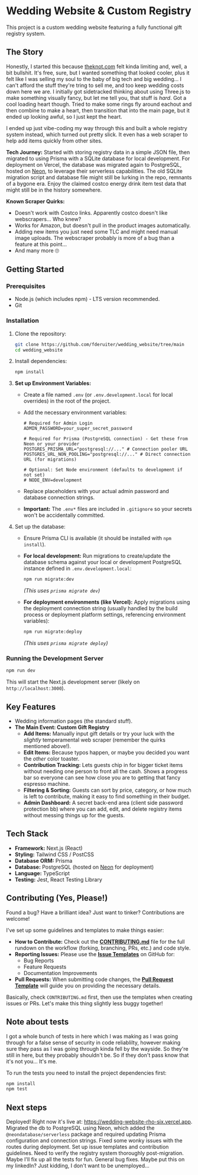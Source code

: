 # Wedding Website & Custom Registry

This project is a custom wedding website featuring a fully functional gift registry system.

## The Story

Honestly, I started this because [theknot.com](https://theknot.com) felt kinda limiting and, well, a bit bullshit. It's free, sure, but I wanted something that looked cooler, plus it felt like I was selling my soul to the baby of big tech and big wedding... I can't afford the stuff they're tring to sell me, and too keep wedding costs down here we are. I initially got sidetracked thinking about using Three.js to make something visually fancy, but let me tell you, that stuff is *hard*. Got a cool loading heart though. Tried to make some rings fly around eachout and then combine to make a heart, then transition that into the main page, but it ended up looking awful, so I just kept the heart.

I ended up just vibe-coding my way through this and built a whole registry system instead, which turned out pretty slick. It even has a web scraper to help add items quickly from other sites.

**Tech Journey:** Started with storing registry data in a simple JSON file, then migrated to using Prisma with a SQLite database for local development. For deployment on Vercel, the database was migrated again to PostgreSQL, hosted on [Neon](https://neon.tech/), to leverage their serverless capabilities. The old SQLite migration script and database file might still be lurking in the repo, remnants of a bygone era. Enjoy the claimed costco energy drink item test data that might still be in the history somewhere.

**Known Scraper Quirks:**

* Doesn't work with Costco links. Apparently costco doesn't like webscrapers... Who knew?
* Works for Amazon, but doesn't pull in the product images automatically.
* Adding new items you just need some TLC and might need manual image uploads. The webscraper probably is more of a bug than a feature at this point...
* And many more 🙄

## Getting Started

### Prerequisites

* Node.js (which includes npm) - LTS version recommended.
* Git

### Installation

1. Clone the repository:

    ```bash
    git clone https://github.com/fderuiter/wedding_website/tree/main
    cd wedding_website
    ```

2. Install dependencies:

    ```bash
    npm install
    ```

3. **Set up Environment Variables:**
    * Create a file named `.env` (or `.env.development.local` for local overrides) in the root of the project.
    * Add the necessary environment variables:

        ```env
        # Required for Admin Login
        ADMIN_PASSWORD=your_super_secret_password

        # Required for Prisma (PostgreSQL connection) - Get these from Neon or your provider
        POSTGRES_PRISMA_URL="postgresql://..." # Connection pooler URL
        POSTGRES_URL_NON_POOLING="postgresql://..." # Direct connection URL (for migrations)

        # Optional: Set Node environment (defaults to development if not set)
        # NODE_ENV=development
        ```

    * Replace placeholders with your actual admin password and database connection strings.
    * **Important:** The `.env*` files are included in `.gitignore` so your secrets won't be accidentally committed.

4. Set up the database:
    * Ensure Prisma CLI is available (it should be installed with `npm install`).
    * **For local development:** Run migrations to create/update the database schema against your local or development PostgreSQL instance defined in `.env.development.local`:

        ```bash
        npm run migrate:dev
        ```

        *(This uses `prisma migrate dev`)*

    * **For deployment environments (like Vercel):** Apply migrations using the deployment connection string (usually handled by the build process or deployment platform settings, referencing environment variables):

        ```bash
        npm run migrate:deploy
        ```

        *(This uses `prisma migrate deploy`)*

### Running the Development Server

```bash
npm run dev
```

This will start the Next.js development server (likely on `http://localhost:3000`).

## Key Features

* Wedding information pages (the standard stuff).
* **The Main Event: Custom Gift Registry**
  * **Add Items:** Manually input gift details or try your luck with the *slightly* temperamental web scraper (remember the quirks mentioned above!).
  * **Edit Items:** Because typos happen, or maybe you decided you want the *other* color toaster.
  * **Contribution Tracking:** Lets guests chip in for bigger ticket items without needing one person to front all the cash. Shows a progress bar so everyone can see how close you are to getting that fancy espresso machine.
  * **Filtering & Sorting:** Guests can sort by price, category, or how much is left to contribute, making it easy to find something in their budget.
  * **Admin Dashboard:** A secret back-end area (client side password protection bb) where you can add, edit, and delete registry items without messing things up for the guests.

## Tech Stack

* **Framework:** Next.js (React)
* **Styling:** Tailwind CSS / PostCSS
* **Database ORM:** Prisma
* **Database:** PostgreSQL (hosted on [Neon](https://neon.tech/) for deployment)
* **Language:** TypeScript
* **Testing:** Jest, React Testing Library

## Contributing (Yes, Please!)

Found a bug? Have a brilliant idea? Just want to tinker? Contributions are welcome!

I've set up some guidelines and templates to make things easier:

* **How to Contribute:** Check out the [**CONTRIBUTING.md**](.github/CONTRIBUTING.md) file for the full rundown on the workflow (forking, branching, PRs, etc.) and code style.
* **Reporting Issues:** Please use the [**Issue Templates**](https://github.com/fderuiter/wedding_website/issues/new/choose) on GitHub for:
  * Bug Reports
  * Feature Requests
  * Documentation Improvements
* **Pull Requests:** When submitting code changes, the [**Pull Request Template**](.github/pull_request_template.md) will guide you on providing the necessary details.

Basically, check `CONTRIBUTING.md` first, then use the templates when creating issues or PRs. Let's make this thing slightly less buggy together!

## Note about tests

I got a whole bunch of tests in here which I was making as I was going through for a false sense of security in code reliablilty, however making sure they pass as I was going through kinda fell by the wayside. So they're still in here, but they probably shouldn't be. So if they don't pass know that it's not you... It's me.

To run the tests you need to install the project dependencies first:

```bash
npm install
npm test
```

## Next steps

Deployed! Right now it's live at: <https://wedding-website-rho-six.vercel.app>. Migrated the db to PostgreSQL using Neon, which added the `@neondatabase/serverless` package and required updating Prisma configuration and connection strings. Fixed some wonky issues with the routes during deployment. Set up issue templates and contribution guidelines. Need to verify the registry system thoroughly post-migration. Maybe I'll fix up all the tests for fun. General bug fixes. Maybe put this on my linkedIn? Just kidding, I don't want to be unemployed...
